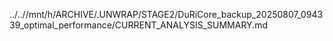 ../..//mnt/h/ARCHIVE/.UNWRAP/STAGE2/DuRiCore_backup_20250807_094339_optimal_performance/CURRENT_ANALYSIS_SUMMARY.md